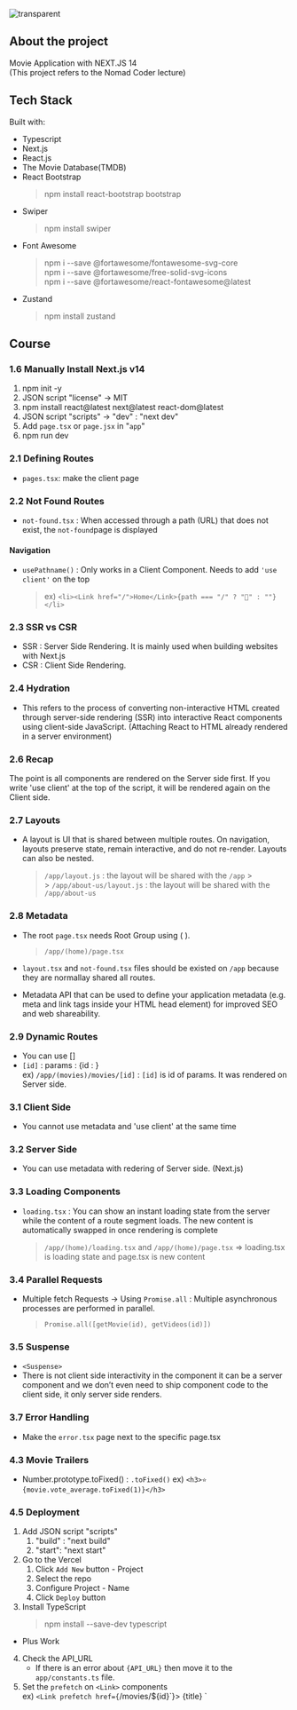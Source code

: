 ![transparent](https://capsule-render.vercel.app/api?type=transparent&fontColor=FF0000&text=NEXTFILM&height=140&fontSize=60)

## About the project

Movie Application with NEXT.JS 14
</br>
(This project refers to the Nomad Coder lecture)

## Tech Stack

Built with:

- Typescript
- Next.js
- React.js
- The Movie Database(TMDB)
- React Bootstrap
  > npm install react-bootstrap bootstrap
- Swiper
  > npm install swiper
- Font Awesome
  > npm i --save @fortawesome/fontawesome-svg-core
  > <br/>
  > npm i --save @fortawesome/free-solid-svg-icons
  > <br/>
  > npm i --save @fortawesome/react-fontawesome@latest
- Zustand
  > npm install zustand
  </hr>

## Course

### 1.6 Manually Install Next.js v14

1. npm init -y
2. JSON script "license" -> MIT
3. npm install react@latest next@latest react-dom@latest
4. JSON script "scripts" -> "dev" : "next dev"
5. Add `page.tsx` or `page.jsx` in "`app`"
6. npm run dev

### 2.1 Defining Routes

- `pages.tsx`: make the client page

### 2.2 Not Found Routes

- `not-found.tsx` : When accessed through a path (URL) that does not exist, the `not-found`page is displayed

#### Navigation

- `usePathname()` : Only works in a Client Component. Needs to add `'use client'` on the top
  > ex) `<li><Link href="/">Home</Link>{path === "/" ? "💖" : ""}</li>`

### 2.3 SSR vs CSR

- SSR : Server Side Rendering.
  It is mainly used when building websites with Next.js
- CSR : Client Side Rendering.

### 2.4 Hydration

- This refers to the process of converting non-interactive HTML created through server-side rendering (SSR) into interactive React components using client-side JavaScript.
  (Attaching React to HTML already rendered in a server environment)

### 2.6 Recap

The point is all components are rendered on the Server side first. If you write 'use client' at the top of the script, it will be rendered again on the Client side.

### 2.7 Layouts

- A layout is UI that is shared between multiple routes. On navigation, layouts preserve state, remain interactive, and do not re-render. Layouts can also be nested.
  > `/app/layout.js` : the layout will be shared with the `/app` > <br/> > `/app/about-us/layout.js` : the layout will be shared with the `/app/about-us`

### 2.8 Metadata

- The root `page.tsx` needs Root Group using ( ).
  > `/app/(home)/page.tsx`
- `layout.tsx` and `not-found.tsx` files should be existed on `/app` because they are normallay shared all routes.

- Metadata API that can be used to define your application metadata (e.g. meta and link tags inside your HTML head element) for improved SEO and web shareability.

### 2.9 Dynamic Routes

- You can use []
- `[id]` : params : {id : }
  <br/>
  ex) `/app/(movies)/movies/[id]` : `[id]` is id of params. It was rendered on Server side.

### 3.1 Client Side

- You cannot use metadata and 'use client' at the same time

### 3.2 Server Side

- You can use metadata with redering of Server side. (Next.js)

### 3.3 Loading Components

- `loading.tsx` : You can show an instant loading state from the server while the content of a route segment loads. The new content is automatically swapped in once rendering is complete
  > `/app/(home)/loading.tsx` and `/app/(home)/page.tsx` => loading.tsx is loading state and page.tsx is new content

### 3.4 Parallel Requests

- Multiple fetch Requests -> Using `Promise.all` : Multiple asynchronous processes are performed in parallel.
  <br/>
  > `Promise.all([getMovie(id), getVideos(id)])`

### 3.5 Suspense

- `<Suspense>`
- There is not client side interactivity in the component it can be a server component and we don’t even need to ship component code to the client side, it only server side renders.

### 3.7 Error Handling

- Make the `error.tsx` page next to the specific page.tsx

### 4.3 Movie Trailers

- Number.prototype.toFixed() : `.toFixed()`
  ex) `<h3>⭐️ {movie.vote_average.toFixed(1)}</h3>`

### 4.5 Deployment

1. Add JSON script "scripts"
   1. "build" : "next build"
   2. "start": "next start"
2. Go to the Vercel
   1. Click `Add New` button - Project
   2. Select the repo
   3. Configure Project - Name
   4. Click `Deploy` button
3. Install TypeScript
   > npm install --save-dev typescript

- Plus Work

4. Check the API_URL
   - If there is an error about `{API_URL}` then move it to the `app/constants.ts` file.
5. Set the `prefetch` on `<Link>` components
   <br/>
   ex) `<Link prefetch href={`/movies/${id}`}>
   {title}
    </Link>`
